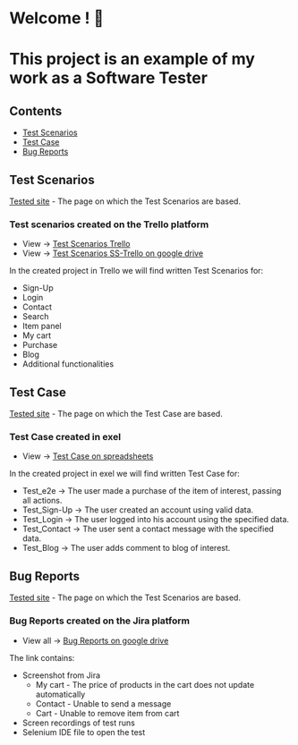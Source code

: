 # Welcome ! 👋

# This project is an example of my work as a Software Tester

## Contents

- [Test Scenarios](#Test-Scenarios)
- [Test Case](#Test-Case)
- [Bug Reports](#Bug-Reports)


## Test Scenarios

[Tested site](https://skleptest.pl/) - The page on which the Test Scenarios are based.

### Test scenarios created on the Trello platform

  * View -> [Test Scenarios Trello](https://trello.com/invite/b/oD9Efh1M/ATTI2e495bd98a904a292947c3b9233007281D1487F3/tester-portfolio)
  * View -> [Test Scenarios SS-Trello on google drive](https://drive.google.com/drive/folders/104Q1kiYrXtRvZ22Tl04QQFnQQGYCotr0?usp=sharing)
    
In the created project in Trello we will find written Test Scenarios for:

  * Sign-Up
  * Login
  * Contact
  * Search
  * Item panel
  * My cart
  * Purchase
  * Blog
  * Additional functionalities


## Test Case

[Tested site](https://skleptest.pl/) - The page on which the Test Case are based.

### Test Case created in exel

  * View -> [Test Case on spreadsheets](https://docs.google.com/spreadsheets/d/1ePSIMLyTIC4nmwZJsaL8uBD6Q0nu8bz9L8HEUCzP_VU/edit?usp=sharing)

In the created project in exel  we will find written Test Case for:

  * Test_e2e -> The user made a purchase of the item of interest, passing all actions.
  * Test_Sign-Up -> The user created an account using valid data.
  * Test_Login -> The user logged into his account using the specified data.
  * Test_Contact -> The user sent a contact message with the specified data.
  * Test_Blog -> The user adds comment to blog of interest.
  
    
## Bug Reports

[Tested site](https://skleptest.pl/) - The page on which the Test Scenarios are based.

### Bug Reports created on the Jira platform
  
  * View all -> [Bug Reports on google drive](https://drive.google.com/drive/folders/1ELFwivy1U2b_Tn5VQqErT9K6Mw_tHeJm?usp=sharing)
   
   The link contains:
   * Screenshot from Jira 
       - My cart - The price of products in the cart does not update automatically
       - Contact - Unable to send a message 
       - Cart - Unable to remove item from cart
   * Screen recordings of test runs
   * Selenium IDE file to open the test
    
